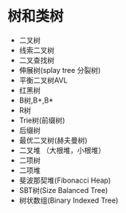# 树和类树

- 二叉树
- 线索二叉树
- 二叉查找树
- 伸展树(splay tree 分裂树)
- 平衡二叉树AVL
- 红黑树
- B树,B+,B*
- R树
- Trie树(前缀树)
- 后缀树
- 最优二叉树(赫夫曼树)
- 二叉堆 （大根堆，小根堆）
- 二项树
- 二项堆
- 斐波那契堆(Fibonacci Heap)
- SBT树(Size Balanced Tree)
- 树状数组(Binary Indexed Tree)
